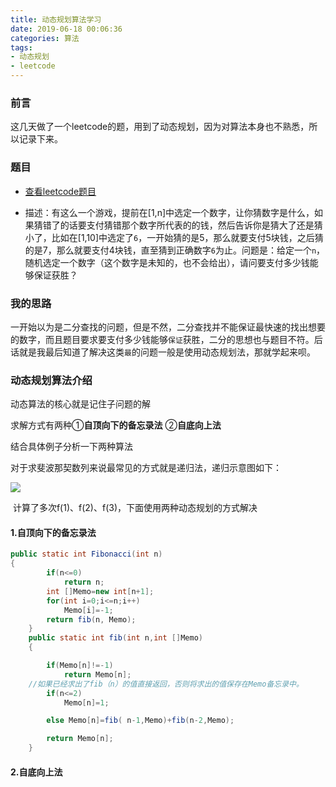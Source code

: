 ```yaml
---
title: 动态规划算法学习
date: 2019-06-18 00:06:36
categories: 算法
tags:
- 动态规划
- leetcode
---
```


### 前言

​	这几天做了一个leetcode的题，用到了动态规划，因为对算法本身也不熟悉，所以记录下来。

### 题目

- [查看leetcode题目](<https://leetcode.com/problems/guess-number-higher-or-lower-ii/>)

- 描述：有这么一个游戏，提前在[1,n]中选定一个数字，让你猜数字是什么，如果猜错了的话要支付猜错那个数字所代表的的钱，然后告诉你是猜大了还是猜小了，比如在[1,10]中选定了`6`，一开始猜的是5，那么就要支付5块钱，之后猜的是7，那么就要支付4块钱，直至猜到正确数字`6`为止。问题是：给定一个`n`，随机选定一个数字（这个数字是未知的，也不会给出），请问要支付多少钱能够保证获胜？

### 我的思路

​	一开始以为是二分查找的问题，但是不然，二分查找并不能保证最快速的找出想要的数字，而且题目要求要支付多少钱能够`保证`获胜，二分的思想也与题目不符。后话就是我最后知道了解决这类`最`的问题一般是使用动态规划法，那就学起来呗。

### 动态规划算法介绍

动态算法的核心就是记住子问题的解

求解方式有两种①**自顶向下的备忘录法**   ②**自底向上法**

结合具体例子分析一下两种算法

对于求斐波那契数列来说最常见的方式就是递归法，递归示意图如下：

![](http://ptab4lsol.bkt.clouddn.com/fibdiagram.jpg)

​	       计算了多次f(1)、f(2)、f(3)，下面使用两种动态规划的方式解决

#### 1.自顶向下的备忘录法

```java
public static int Fibonacci(int n)
{
        if(n<=0)
            return n;
        int []Memo=new int[n+1];        
        for(int i=0;i<=n;i++)
            Memo[i]=-1;
        return fib(n, Memo);
    }
    public static int fib(int n,int []Memo)
    {

        if(Memo[n]!=-1)
            return Memo[n];
    //如果已经求出了fib（n）的值直接返回，否则将求出的值保存在Memo备忘录中。               
        if(n<=2)
            Memo[n]=1;

        else Memo[n]=fib( n-1,Memo)+fib(n-2,Memo);  

        return Memo[n];
    }
```



#### 2.自底向上法